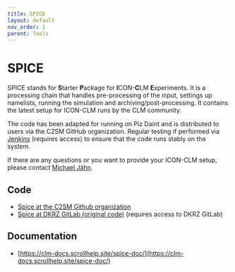 ```yaml
---
title: SPICE
layout: default
nav_order: 1
parent: Tools
---
```


# SPICE

SPICE stands for **S**tarter **P**ackage for **I**CON-**C**LM **E**xperiments. It is a processing chain that handles pre-processing of the input,
settings up namelists, running the simulation and archiving/post-processing. It contains the latest setup for ICON-CLM
runs by the CLM community.

The code has been adapted for running on Piz Daint and is distributed to users via the C2SM GitHub organization. Regular testing if performed via [Jenkins](https://jenkins-mch.cscs.ch/job/Spice/job/spice-weekly/) (requires access) to ensure that the code runs stably on the system.

If there are any questions or you want to provide your ICON-CLM setup, please contact [Michael Jähn](https://c2sm.ethz.ch/the-center/people/person-detail.html?persid=286091).

## Code

* [Spice at the C2SM Github organization](https://github.com/C2SM/spice)
* [Spice at DKRZ GitLab (original code)](https://gitlab.dkrz.de/clm-community/spice) (requires access to DKRZ GitLab)

## Documentation

* [https://clm-docs.scrollhelp.site/spice-doc/](https://clm-docs.scrollhelp.site/spice-doc/)
